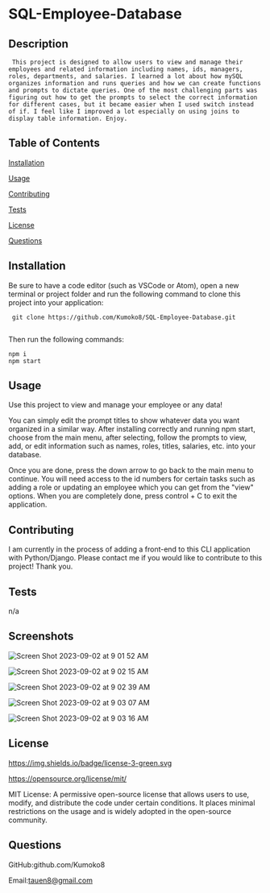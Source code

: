 # SQL-Employee-Database

 
  ## Description

 
     This project is designed to allow users to view and manage their employees and related information including names, ids, managers, roles, departments, and salaries. I learned a lot about how mySQL organizes information and runs queries and how we can create functions and prompts to dictate queries. One of the most challenging parts was figuring out how to get the prompts to select the correct information for different cases, but it became easier when I used switch instead of if. I feel like I improved a lot especially on using joins to display table information. Enjoy.


   ## Table of Contents

 
   [Installation](#installation) 

 
   [Usage](#usage)

 
   [Contributing](#contributing)

 
   [Tests](#tests)

 
   [License](#license) 

 
   [Questions](#questions)


  ## Installation <a name="installation"></a> 

 <p> Be sure to have a code editor (such as VSCode or Atom), open a new terminal or project folder and run the following command to clone this project into your application: 
 </p>
 
 ```
  git clone https://github.com/Kumoko8/SQL-Employee-Database.git 
  
 ```
 
<p> Then run the following commands: </p>

```
npm i
npm start

```


  



  ## Usage <a name="usage"></a>

 <p> Use this project to view and manage your employee or any data! </p>
 <p>
  You can simply edit the prompt titles to show whatever data you want organized in a similar way. After installing correctly and running npm start, choose from the main menu, after selecting, follow the prompts to view, add, or edit information such as names, roles, titles, salaries, etc. into your database. 
 </p>
 <p>
  Once you are done, press the down arrow to go back to the main menu to continue. You will need access to the id numbers for certain tasks such as adding a role or updating an employee which you can get from the "view" options. When you are completely done, press control + C to exit the application.
 </p>


  ## Contributing <a name="contributing"></a>

 I am currently in the process of adding a front-end to this CLI application with Python/Django. Please contact me if you would like to contribute to this project! Thank you.


  ## Tests <a name="tests"></a>

 n/a

 ## Screenshots

![Screen Shot 2023-09-02 at 9 01 52 AM](https://github.com/Kumoko8/SQL-Employee-Database/assets/131223690/f268e73e-72b5-4104-bce0-139789214d37)

![Screen Shot 2023-09-02 at 9 02 15 AM](https://github.com/Kumoko8/SQL-Employee-Database/assets/131223690/90dd7458-3f34-4608-b692-44c7c29ee83d)

![Screen Shot 2023-09-02 at 9 02 39 AM](https://github.com/Kumoko8/SQL-Employee-Database/assets/131223690/ad9af912-bc4c-4a53-9ae9-8d17e8101b55)

![Screen Shot 2023-09-02 at 9 03 07 AM](https://github.com/Kumoko8/SQL-Employee-Database/assets/131223690/651f5f1c-5f14-4007-a9a9-dd77ebe8d9fa)

![Screen Shot 2023-09-02 at 9 03 16 AM](https://github.com/Kumoko8/SQL-Employee-Database/assets/131223690/51cd9575-a259-401f-9cb1-c7fd370a1f8a)


  ## License <a name="license"></a>

  
   https://img.shields.io/badge/license-3-green.svg

 
   https://opensource.org/license/mit/

 
   MIT License: A permissive open-source license that allows users to use, modify, and distribute the code under certain conditions. It places minimal restrictions on the usage and is widely adopted in the open-source community. 
  ## Questions <a name="questions"></a>
   

GitHub:github.com/Kumoko8
   

 Email:tauen8@gmail.com
